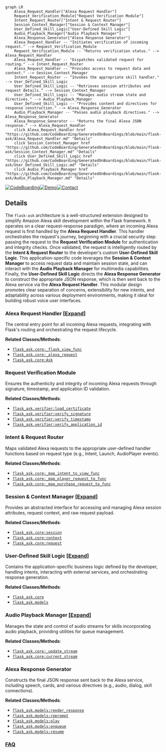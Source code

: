 ```mermaid
graph LR
    Alexa_Request_Handler["Alexa Request Handler"]
    Request_Verification_Module["Request Verification Module"]
    Intent_Request_Router["Intent & Request Router"]
    Session_Context_Manager["Session & Context Manager"]
    User_Defined_Skill_Logic["User-Defined Skill Logic"]
    Audio_Playback_Manager["Audio Playback Manager"]
    Alexa_Response_Generator["Alexa Response Generator"]
    Alexa_Request_Handler -- "Initiates verification of incoming request." --> Request_Verification_Module
    Request_Verification_Module -- "Returns verification status." --> Alexa_Request_Handler
    Alexa_Request_Handler -- "Dispatches validated request for routing." --> Intent_Request_Router
    Alexa_Request_Handler -- "Provides access to request data and context." --> Session_Context_Manager
    Intent_Request_Router -- "Invokes the appropriate skill handler." --> User_Defined_Skill_Logic
    User_Defined_Skill_Logic -- "Retrieves session attributes and request details." --> Session_Context_Manager
    User_Defined_Skill_Logic -- "Manages audio stream state and directives." --> Audio_Playback_Manager
    User_Defined_Skill_Logic -- "Provides content and directives for response construction." --> Alexa_Response_Generator
    Audio_Playback_Manager -- "Passes audio playback directives." --> Alexa_Response_Generator
    Alexa_Response_Generator -- "Returns the final Alexa JSON response." --> Alexa_Request_Handler
    click Alexa_Request_Handler href "https://github.com/CodeBoarding/GeneratedOnBoardings/blob/main/flask-ask/Alexa_Request_Handler.md" "Details"
    click Session_Context_Manager href "https://github.com/CodeBoarding/GeneratedOnBoardings/blob/main/flask-ask/Session_Context_Manager.md" "Details"
    click User_Defined_Skill_Logic href "https://github.com/CodeBoarding/GeneratedOnBoardings/blob/main/flask-ask/User_Defined_Skill_Logic.md" "Details"
    click Audio_Playback_Manager href "https://github.com/CodeBoarding/GeneratedOnBoardings/blob/main/flask-ask/Audio_Playback_Manager.md" "Details"
```

[![CodeBoarding](https://img.shields.io/badge/Generated%20by-CodeBoarding-9cf?style=flat-square)](https://github.com/CodeBoarding/GeneratedOnBoardings)[![Demo](https://img.shields.io/badge/Try%20our-Demo-blue?style=flat-square)](https://www.codeboarding.org/demo)[![Contact](https://img.shields.io/badge/Contact%20us%20-%20contact@codeboarding.org-lightgrey?style=flat-square)](mailto:contact@codeboarding.org)

## Details

The `flask-ask` architecture is a well-structured extension designed to simplify Amazon Alexa skill development within the Flask framework. It operates on a clear request-response paradigm, where an incoming Alexa request is first handled by the **Alexa Request Handler**. This handler orchestrates the request's journey, beginning with a crucial security step: passing the request to the **Request Verification Module** for authentication and integrity checks. Once validated, the request is intelligently routed by the **Intent & Request Router** to the developer's custom **User-Defined Skill Logic**. This application-specific code leverages the **Session & Context Manager** to access request data and maintain session state, and can interact with the **Audio Playback Manager** for multimedia capabilities. Finally, the **User-Defined Skill Logic** directs the **Alexa Response Generator** to construct the appropriate JSON response, which is then sent back to the Alexa service via the **Alexa Request Handler**. This modular design promotes clear separation of concerns, extensibility for new intents, and adaptability across various deployment environments, making it ideal for building robust voice user interfaces.

### Alexa Request Handler [[Expand]](./Alexa_Request_Handler.md)
The central entry point for all incoming Alexa requests, integrating with Flask's routing and orchestrating the request lifecycle.


**Related Classes/Methods**:

- <a href="https://github.com/johnwheeler/flask-ask/blob/master/flask_ask/core.py" target="_blank" rel="noopener noreferrer">`flask_ask.core:_flask_view_func`</a>
- <a href="https://github.com/johnwheeler/flask-ask/blob/master/flask_ask/core.py" target="_blank" rel="noopener noreferrer">`flask_ask.core:_alexa_request`</a>
- <a href="https://github.com/johnwheeler/flask-ask/blob/master/flask_ask/core.py" target="_blank" rel="noopener noreferrer">`flask_ask.core:Ask`</a>


### Request Verification Module
Ensures the authenticity and integrity of incoming Alexa requests through signature, timestamp, and application ID validation.


**Related Classes/Methods**:

- <a href="https://github.com/johnwheeler/flask-ask/blob/master/flask_ask/verifier.py" target="_blank" rel="noopener noreferrer">`flask_ask.verifier:load_certificate`</a>
- <a href="https://github.com/johnwheeler/flask-ask/blob/master/flask_ask/verifier.py" target="_blank" rel="noopener noreferrer">`flask_ask.verifier:verify_signature`</a>
- <a href="https://github.com/johnwheeler/flask-ask/blob/master/flask_ask/verifier.py" target="_blank" rel="noopener noreferrer">`flask_ask.verifier:verify_timestamp`</a>
- <a href="https://github.com/johnwheeler/flask-ask/blob/master/flask_ask/verifier.py" target="_blank" rel="noopener noreferrer">`flask_ask.verifier:verify_application_id`</a>


### Intent & Request Router
Maps validated Alexa requests to the appropriate user-defined handler functions based on request type (e.g., Intent, Launch, AudioPlayer events).


**Related Classes/Methods**:

- <a href="https://github.com/johnwheeler/flask-ask/blob/master/flask_ask/core.py" target="_blank" rel="noopener noreferrer">`flask_ask.core:_map_intent_to_view_func`</a>
- <a href="https://github.com/johnwheeler/flask-ask/blob/master/flask_ask/core.py" target="_blank" rel="noopener noreferrer">`flask_ask.core:_map_player_request_to_func`</a>
- <a href="https://github.com/johnwheeler/flask-ask/blob/master/flask_ask/core.py" target="_blank" rel="noopener noreferrer">`flask_ask.core:_map_purchase_request_to_func`</a>


### Session & Context Manager [[Expand]](./Session_Context_Manager.md)
Provides an abstracted interface for accessing and managing Alexa session attributes, request context, and raw request payload.


**Related Classes/Methods**:

- <a href="https://github.com/johnwheeler/flask-ask/blob/master/flask_ask/core.py" target="_blank" rel="noopener noreferrer">`flask_ask.core:session`</a>
- <a href="https://github.com/johnwheeler/flask-ask/blob/master/flask_ask/core.py" target="_blank" rel="noopener noreferrer">`flask_ask.core:context`</a>
- <a href="https://github.com/johnwheeler/flask-ask/blob/master/flask_ask/core.py" target="_blank" rel="noopener noreferrer">`flask_ask.core:request`</a>


### User-Defined Skill Logic [[Expand]](./User_Defined_Skill_Logic.md)
Contains the application-specific business logic defined by the developer, handling intents, interacting with external services, and orchestrating response generation.


**Related Classes/Methods**:

- <a href="https://github.com/johnwheeler/flask-ask/blob/master/flask_ask/core.py" target="_blank" rel="noopener noreferrer">`flask_ask.core`</a>
- <a href="https://github.com/johnwheeler/flask-ask/blob/master/flask_ask/models.py" target="_blank" rel="noopener noreferrer">`flask_ask.models`</a>


### Audio Playback Manager [[Expand]](./Audio_Playback_Manager.md)
Manages the state and control of audio streams for skills incorporating audio playback, providing utilities for queue management.


**Related Classes/Methods**:

- <a href="https://github.com/johnwheeler/flask-ask/blob/master/flask_ask/core.py" target="_blank" rel="noopener noreferrer">`flask_ask.core:_update_stream`</a>
- <a href="https://github.com/johnwheeler/flask-ask/blob/master/flask_ask/core.py" target="_blank" rel="noopener noreferrer">`flask_ask.core:current_stream`</a>


### Alexa Response Generator
Constructs the final JSON response sent back to the Alexa service, including speech, cards, and various directives (e.g., audio, dialog, skill connections).


**Related Classes/Methods**:

- <a href="https://github.com/johnwheeler/flask-ask/blob/master/flask_ask/models.py" target="_blank" rel="noopener noreferrer">`flask_ask.models:render_response`</a>
- <a href="https://github.com/johnwheeler/flask-ask/blob/master/flask_ask/models.py" target="_blank" rel="noopener noreferrer">`flask_ask.models:reprompt`</a>
- <a href="https://github.com/johnwheeler/flask-ask/blob/master/flask_ask/models.py" target="_blank" rel="noopener noreferrer">`flask_ask.models:play`</a>
- <a href="https://github.com/johnwheeler/flask-ask/blob/master/flask_ask/models.py" target="_blank" rel="noopener noreferrer">`flask_ask.models:enqueue`</a>
- <a href="https://github.com/johnwheeler/flask-ask/blob/master/flask_ask/models.py" target="_blank" rel="noopener noreferrer">`flask_ask.models:resume`</a>




### [FAQ](https://github.com/CodeBoarding/GeneratedOnBoardings/tree/main?tab=readme-ov-file#faq)